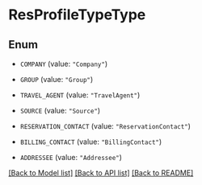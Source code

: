 # ResProfileTypeType

## Enum


* `COMPANY` (value: `"Company"`)

* `GROUP` (value: `"Group"`)

* `TRAVEL_AGENT` (value: `"TravelAgent"`)

* `SOURCE` (value: `"Source"`)

* `RESERVATION_CONTACT` (value: `"ReservationContact"`)

* `BILLING_CONTACT` (value: `"BillingContact"`)

* `ADDRESSEE` (value: `"Addressee"`)


[[Back to Model list]](../README.md#documentation-for-models) [[Back to API list]](../README.md#documentation-for-api-endpoints) [[Back to README]](../README.md)


